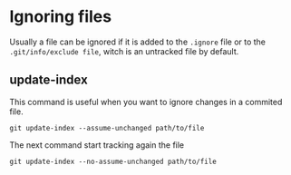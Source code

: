 # Ignoring files
Usually a file can be ignored if it is added to the `.ignore` file or to the 
`.git/info/exclude file`, witch is an untracked file by default.

## update-index
This command is useful when you want to ignore changes in a commited file.
```
git update-index --assume-unchanged path/to/file
```

The next command start tracking again the file
```
git update-index --no-assume-unchanged path/to/file
```